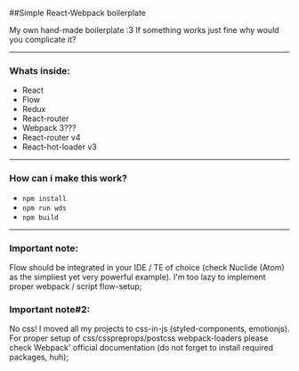 ##Simple React-Webpack boilerplate

My own hand-made boilerplate :3
If something works just fine why would you complicate it?

---
### Whats inside:

*  React
*  Flow
*  Redux
*  React-router
*  Webpack 3???
*  React-router v4
*  React-hot-loader v3
---

### How can i make this work?

*  `npm install`
*  `npm run wds`
*  `npm build`

---

### Important note:

Flow should be integrated in your IDE / TE of choice (check Nuclide (Atom) as the simpliest yet very powerful example). I'm too lazy to implement proper webpack / script flow-setup;

### Important note#2:

No css! I moved all my projects to css-in-js (styled-components, emotionjs). For proper setup of css/csspreprops/postcss webpack-loaders please check Webpack' official documentation (do not forget to install required packages, huh);
